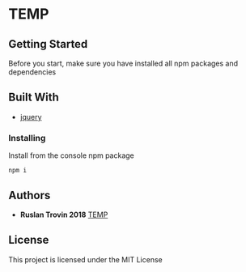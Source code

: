 # TEMP

## Getting Started

Before you start, make sure you have installed all npm packages and dependencies

## Built With

* [jquery](https://jquery.com/) 

### Installing

Install from the console npm package

```
npm i

```

## Authors

* **Ruslan Trovin 2018** [TEMP](https://trovin.github.io/trovin/wKid/)

## License

This project is licensed under the MIT License



